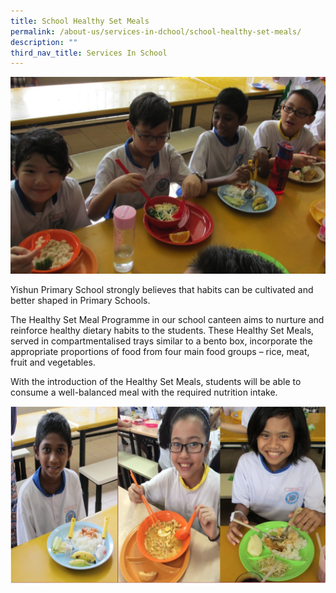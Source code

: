 ```yaml
---
title: School Healthy Set Meals
permalink: /about-us/services-in-dchool/school-healthy-set-meals/
description: ""
third_nav_title: Services In School
---
```

![](/images/About%20us/Services/Canteen/SCH_HSM_1.png)

Yishun Primary School strongly believes that habits can be cultivated and better shaped in Primary Schools.  
  
The Healthy Set Meal Programme in our school canteen aims to nurture and reinforce healthy dietary habits to the students. These Healthy Set Meals, served in compartmentalised trays similar to a bento box, incorporate the appropriate proportions of food from four main food groups – rice, meat, fruit and vegetables.  
  
With the introduction of the Healthy Set Meals, students will be able to consume a well-balanced meal with the required nutrition intake.

![](/images/About%20us/Services/Canteen/SCH_HSM_2.png)